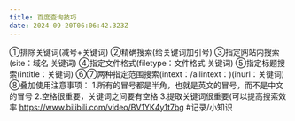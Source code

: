 ```yaml
---
title: 百度查询技巧
date: 2024-09-20T06:06:42.323Z
---
```


①排除关键词(减号+关键词)
②精确搜索(给关键词加引号)
③指定网站内搜索(site：域名 关键词)
④指定文件格式(filetype：文件格式 关键词)
⑤指定标题搜索(intitle：关键词)
⑥⑦两种指定范围搜索(intext：/allintext：)(inurl：关键词)
⑧叠加使用注意事项：
1.所有的冒号都是半角，也就是英文的冒号，而不是中文的冒号
2.空格很重要，关键词之间要有空格
3.提取关键词很重要(可以提高搜索效率
https://www.bilibili.com/video/BV1YK4y1t7bg
#记录/小知识